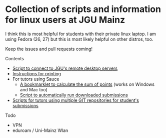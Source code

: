 Collection of scripts and information for linux users at JGU Mainz
============

I think this is most helpful for students with their private linux laptop. 
I am using Fedora (26, 27) but this is most likely helpful on other distros, too.

Keep the issues and pull requests coming!

Contents
- [Script to connect to JGU's remote desktop servers](/jgu_remotedesktop)
- [Instructions for printing](printing.md)
- For tutors using Sauce
    - [A bookmarklet to calculate the sum of points](/tutor_sauce/sum_bookmarklet.md) (works on Windows and Mac too)
    - [Script to automatically run downloaded submissions](/tutor_sauce) 
- [Scripts for tutors using multiple GIT repositories for student's submissions](/tutor_git)

Todo
- VPN
- eduroam / Uni-Mainz Wlan

